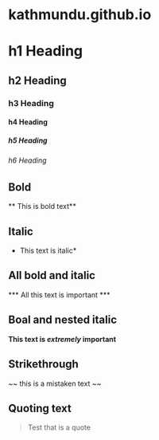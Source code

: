 # kathmundu.github.io

# h1 Heading
## h2 Heading
### h3 Heading
#### h4 Heading
##### h5 Heading
###### h6 Heading


## Bold
** This is bold text**

## Italic 
* This text is italic*

## All bold and italic
*** All this text is important ***

## Boal and nested italic
**This text is _extremely_ important**

## Strikethrough

~~ this is a mistaken text ~~

## Quoting text 
> Test that is a quote


